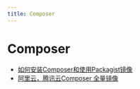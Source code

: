 ```yaml
---
title: Composer
---
```

# Composer 

- [如何安装Composer和使用Packagist镜像](/blog/posts/composer/22760.md)    
- [阿里云，腾讯云Composer 全量镜像](/blog/posts/composer/23513.md)    
